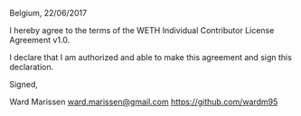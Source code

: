 Belgium, 22/06/2017

I hereby agree to the terms of the WETH Individual Contributor License
Agreement v1.0.

I declare that I am authorized and able to make this agreement and sign this
declaration.

Signed,

Ward Marissen ward.marissen@gmail.com https://github.com/wardm95
